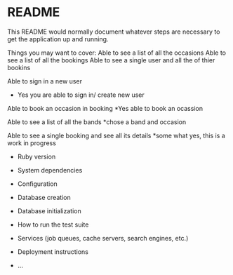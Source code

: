 # README

This README would normally document whatever steps are necessary to get the
application up and running.

Things you may want to cover:
Able to see a list of all the occasions
Able to see a list of all the bookings
Able to see a single user and all the of thier bookins 

Able to sign in a new user 
* Yes you are able to sign in/ create new user

Able to book an occasion in booking 
*Yes able to book an ocassion

Able to see a list of all the bands
*chose a band and occasion

Able to see a single booking and see all its details
*some what yes, this is a work in progress 



 



* Ruby version

* System dependencies

* Configuration

* Database creation

* Database initialization

* How to run the test suite

* Services (job queues, cache servers, search engines, etc.)

* Deployment instructions

* ...
